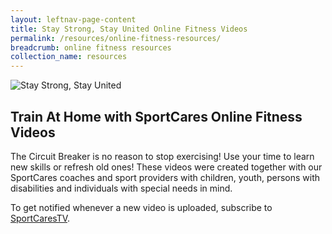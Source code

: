 ```yaml
---
layout: leftnav-page-content
title: Stay Strong, Stay United Online Fitness Videos
permalink: /resources/online-fitness-resources/
breadcrumb: online fitness resources
collection_name: resources
---
```


![Stay Strong, Stay United](/images/staystrongstayunited.jpg)

## Train At Home with SportCares Online Fitness Videos 

The Circuit Breaker is no reason to stop exercising! Use your time to learn new skills or refresh old ones! These videos were created together with our SportCares coaches and sport providers with children, youth, persons with disabilities and individuals with special needs in mind. 

To get notified whenever a new video is uploaded, subscribe to [SportCaresTV](www.go.gov.sg/sportcarestv).
